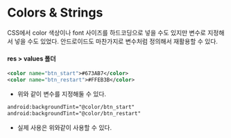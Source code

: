 # Colors & Strings

CSS에서 color 색상이나 font 사이즈를 하드코딩으로 넣을 수도 있지만 변수로 지정해서 넣을 수도 있었다. 안드로이드도 마찬가지로 변수처럼 정의해서 재활용할 수 있다.

#### res > values 폴더

```xml
<color name="btn_start">#673AB7</color>
<color name="btn_restart">#FFEB3B</color>
```

- 위와 같이 변수를 지정해둘 수 있다.

```xml
android:backgroundTint="@color/btn_start"
android:backgroundTint="@color/btn_restart"
```

- 실제 사용은 위와같이 사용할 수 있다.